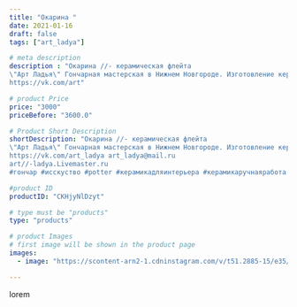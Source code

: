 ```yaml
---
title: "Окарина "
date: 2021-01-16
draft: false
tags: ["art_ladya"]

# meta description
description : "Окарина //- керамическая флейта 
\"Арт Ладья\" Гончарная мастерская в Нижнем Новгороде. Изготовление керамики и мастер//-классы по обучению. 
https://vk.com/art"

# product Price
price: "3000"
priceBefore: "3600.0"

# Product Short Description
shortDescription: "Окарина //- керамическая флейта 
\"Арт Ладья\" Гончарная мастерская в Нижнем Новгороде. Изготовление керамики и мастер//-классы по обучению. 
https://vk.com/art_ladya art_ladya@mail.ru 
art//-ladya.Livemaster.ru
#гончар #исскуство #potter #керамикадляинтерьера #керамикаручнаяработа #гончарнаямастерская #керамиканазаказ #handmade #okarina #керамика #эксклюзивнаякерамика #music #ceramicar #claygoods #музыка #earthenware #ceramic #design #окарина #ocarina #flute #ceramicart #керамическаяфлейта #флейта #clay #калибри #авторскаякерамика"

#product ID
productID: "CKHjyNlDzyt"

# type must be "products"
type: "products"

# product Images
# first image will be shown in the product page
images:
  - image: "https://scontent-arn2-1.cdninstagram.com/v/t51.2885-15/e35/139490453_907115046710087_2221148178545781959_n.jpg?tp=1&_nc_ht=scontent-arn2-1.cdninstagram.com&_nc_cat=111&_nc_ohc=EvWcGtQDs88AX9hHIqD&ccb=7-4&oh=21a86afc0b495e3d6af715294cee5dcd&oe=6084F92F&_nc_sid=86f79a&ig_cache_key=MjQ4ODExNDcwMTMyNzYxMzEwMQ%3D%3D.2-ccb7-4"

---
```

lorem
